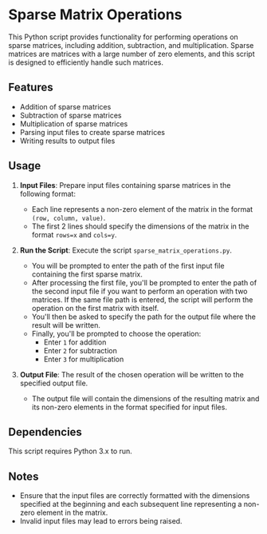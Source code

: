 # Sparse Matrix Operations

This Python script provides functionality for performing operations on sparse matrices, including addition, subtraction, and multiplication. Sparse matrices are matrices with a large number of zero elements, and this script is designed to efficiently handle such matrices.

## Features

- Addition of sparse matrices
- Subtraction of sparse matrices
- Multiplication of sparse matrices
- Parsing input files to create sparse matrices
- Writing results to output files

## Usage

1. **Input Files**: Prepare input files containing sparse matrices in the following format:
   - Each line represents a non-zero element of the matrix in the format `(row, column, value)`.
   - The first 2 lines should specify the dimensions of the matrix in the format `rows=x` and `cols=y`.

2. **Run the Script**: Execute the script `sparse_matrix_operations.py`.
   - You will be prompted to enter the path of the first input file containing the first sparse matrix.
   - After processing the first file, you'll be prompted to enter the path of the second input file if you want to perform an operation with two matrices. If the same file path is entered, the script will perform the operation on the first matrix with itself.
   - You'll then be asked to specify the path for the output file where the result will be written.
   - Finally, you'll be prompted to choose the operation:
     - Enter `1` for addition
     - Enter `2` for subtraction
     - Enter `3` for multiplication

3. **Output File**: The result of the chosen operation will be written to the specified output file.
   - The output file will contain the dimensions of the resulting matrix and its non-zero elements in the format specified for input files.

## Dependencies

This script requires Python 3.x to run.

## Notes

- Ensure that the input files are correctly formatted with the dimensions specified at the beginning and each subsequent line representing a non-zero element in the matrix.
- Invalid input files may lead to errors being raised.
